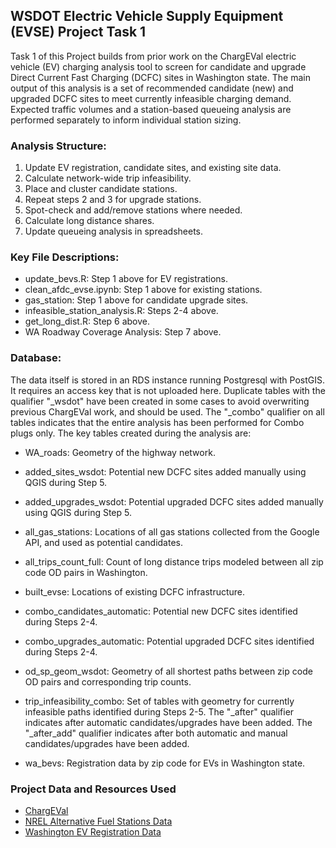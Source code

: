 ## WSDOT Electric Vehicle Supply Equipment (EVSE) Project Task 1
Task 1 of this Project builds from prior work on the ChargEVal electric vehicle (EV) charging analysis tool to screen for candidate and upgrade Direct Current Fast Charging (DCFC) sites in Washington state. The main output of this analysis is a set of recommended candidate (new) and upgraded DCFC sites to meet currently infeasible charging demand. Expected traffic volumes and a station-based queueing analysis are performed separately to inform individual station sizing.

### Analysis Structure:
1. Update EV registration, candidate sites, and existing site data.
2. Calculate network-wide trip infeasibility.
3. Place and cluster candidate stations.
4. Repeat steps 2 and 3 for upgrade stations.
5. Spot-check and add/remove stations where needed.
6. Calculate long distance shares.
7. Update queueing analysis in spreadsheets.

### Key File Descriptions:
* update_bevs.R: Step 1 above for EV registrations.
* clean_afdc_evse.ipynb: Step 1 above for existing stations.
* gas_station: Step 1 above for candidate upgrade sites.
* infeasible_station_analysis.R: Steps 2-4 above.
* get_long_dist.R: Step 6 above.
* WA Roadway Coverage Analysis: Step 7 above.

### Database:
The data itself is stored in an RDS instance running Postgresql with PostGIS. It requires an access key that is not uploaded here. Duplicate tables with the qualifier "_wsdot" have been created in some cases to avoid overwriting previous ChargEVal work, and should be used. The "_combo" qualifier on all tables indicates that the entire analysis has been performed for Combo plugs only. The key tables created during the analysis are:

* WA_roads:
Geometry of the highway network.

* added_sites_wsdot:
Potential new DCFC sites added manually using QGIS during Step 5.

* added_upgrades_wsdot:
Potential upgraded DCFC sites added manually using QGIS during Step 5.

* all_gas_stations:
Locations of all gas stations collected from the Google API, and used as potential candidates.

* all_trips_count_full:
Count of long distance trips modeled between all zip code OD pairs in Washington.

* built_evse:
Locations of existing DCFC infrastructure.

* combo_candidates_automatic:
Potential new DCFC sites identified during Steps 2-4.

* combo_upgrades_automatic:
Potential upgraded DCFC sites identified during Steps 2-4.

* od_sp_geom_wsdot:
Geometry of all shortest paths between zip code OD pairs and corresponding trip counts.

* trip_infeasibility_combo:
Set of tables with geometry for currently infeasible paths identified during Steps 2-5. The "_after" qualifier indicates after automatic candidates/upgrades have been added. The "_after_add" qualifier indicates after both automatic and manual candidates/upgrades have been added.

* wa_bevs:
Registration data by zip code for EVs in Washington state.

### Project Data and Resources Used
* [ChargEVal](https://github.com/s-t-lab/ChargEval)
* [NREL Alternative Fuel Stations Data](https://developer.nrel.gov/docs/transportation/alt-fuel-stations-v1/all/#csv-output-format)
* [Washington EV Registration Data](https://data.wa.gov/Transportation/Electric-Vehicle-Population-Data/f6w7-q2d2)